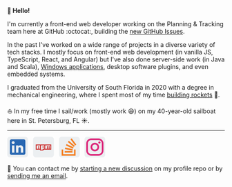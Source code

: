 **👋 Hello!**

I'm currently a front-end web developer working on the Planning & Tracking team here at GitHub :octocat:, building the [new GitHub Issues](https://github.com/features/issues).

In the past I've worked on a wide range of projects in a diverse variety of tech stacks. I mostly focus on front-end web development (in vanilla JS, TypeScript, React, and Angular) but I've also done server-side work (in Java and Scala), [Windows applications](https://github.com/iansan5653/open-mcr), desktop software plugins, and even embedded systems.

I graduated from the University of South Florida in 2020 with a degree in mechanical engineering, where I spent most of my time [building rockets](https://instagram.com/usfsoar) 🚀.

⛵ In my free time I sail/work (mostly work 😄) on my 40-year-old sailboat here in St. Petersburg, FL ☀️.

---

[![LinkedIn](linkedin.png)](https://linkedin.com/in/ian-sanders) &nbsp;
[![NPM](npm.png)](https://www.npmjs.com/~iansan5653) &nbsp;
[![Stack Overflow](stack-overflow.png)](https://stackoverflow.com/users/1243041/ian?tab=profile) &nbsp;
[![Instagram](instagram.png)](https://www.instagram.com/iansan5653/) &nbsp;

:speech_balloon: You can contact me by [starting a new discussion](https://github.com/iansan5653/iansan5653/discussions/new) on my profile repo or by [sending me an email](mailto:iansan5653@gmail.com).
